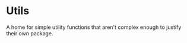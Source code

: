 Utils
================

A home for simple utility functions that aren't complex enough to justify their own package.
